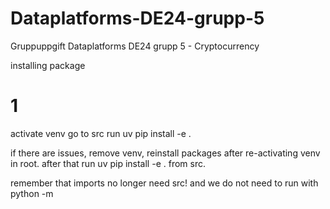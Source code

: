 # Dataplatforms-DE24-grupp-5

Gruppuppgift Dataplatforms DE24 grupp 5 - Cryptocurrency

installing package

# 1

activate venv
go to src
run uv pip install -e .

if there are issues,
remove venv, reinstall packages after re-activating venv in root.
after that run uv pip install -e . from src.

remember that imports no longer need src!
and we do not need to run with python -m
